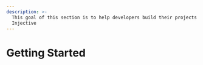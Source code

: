 ```yaml
---
description: >-
  This goal of this section is to help developers build their projects on
  Injective
---
```


# Getting Started

